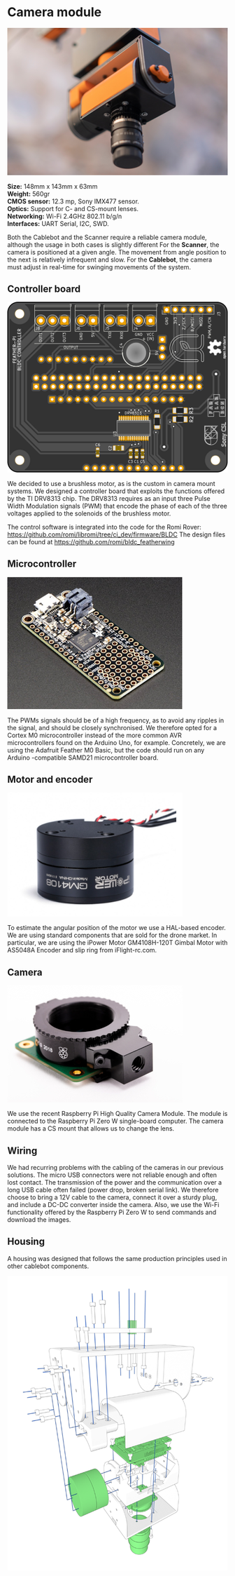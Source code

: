 # Camera module

![](/assets/images/farmersDashboard/CAMM.jpg)

**Size:** 148mm x 143mm x 63mm  
**Weight:** 560gr  
**CMOS sensor:** 12.3 mp, Sony IMX477 sensor.  
**Optics:** Support for C- and CS-mount lenses.  
**Networking:** Wi-Fi 2.4GHz 802.11 b/g/n  
**Interfaces:** UART Serial, I2C, SWD.  


Both the Cablebot and the Scanner require a reliable camera module, although the usage in both cases is slightly different
For the **Scanner**, the camera is positioned at a given angle.
The movement from angle position to the next is relatively infrequent and slow.
For the **Cablebot**, the camera must adjust in real-time for swinging movements of the system.

## Controller board
![](/assets/images/farmersDashboard/cablebot_camera_components.png)

We decided to use a brushless motor, as is the custom in camera mount systems.
We designed a controller board that exploits the functions offered by the TI DRV8313 chip.
The DRV8313 requires as an input three Pulse Width Modulation signals (PWM) that encode the phase of each of the three voltages applied to the solenoids of the brushless motor. 

The control software is integrated into the code for the Romi Rover: https://github.com/romi/libromi/tree/ci_dev/firmware/BLDC 
The design files can be found at https://github.com/romi/bldc_featherwing 

## Microcontroller

![](/assets/images/farmersDashboard/feather-m0.png)

The PWMs signals should be of a high frequency, as to avoid any ripples in the signal, and should be closely synchronised.
We therefore opted for a Cortex M0 microcontroller instead of the more common AVR microcontrollers found on the Arduino Uno, for example.
Concretely, we are using the Adafruit Feather M0 Basic, but the code should run on any Arduino -compatible SAMD21 microcontroller board.

## Motor and encoder

![](/assets/images/farmersDashboard/camera-motor.png)

To estimate the angular position of the motor we use a HAL-based encoder.
We are using standard components that are sold for the drone market.
In particular, we are using the iPower Motor GM4108H-120T Gimbal Motor with AS5048A Encoder and slip ring from iFlight-rc.com.

## Camera

![](/assets/images/farmersDashboard/hq-raspicam.jpg)

We use the recent Raspberry Pi High Quality Camera Module.
The module is connected to the Raspberry Pi Zero W single-board computer.
The camera module has a CS mount that allows us to change the lens.

## Wiring
We had recurring problems with the cabling of the cameras in our previous solutions.
The micro USB connectors were not reliable enough and often lost contact.
The transmission of the power and the communication over a long USB cable often failed (power drop, broken serial link).
We therefore choose to bring a 12V cable to the camera, connect it over a sturdy plug, and include a DC-DC converter inside the camera.
Also, we use the Wi-Fi functionality offered by the Raspberry Pi Zero W to send commands and download the images.

## Housing

A housing was designed that follows the same production principles used in other cablebot components.

![](/assets/images/farmersDashboard/despiece_CAMM.png)

